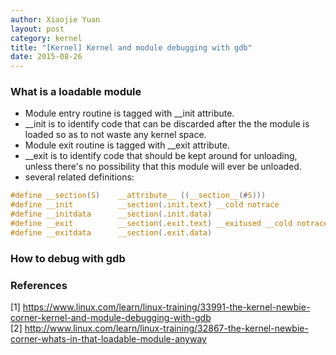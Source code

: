 ```yaml
---
author: Xiaojie Yuan
layout: post
category: kernel
title: "[Kernel] Kernel and module debugging with gdb"
date: 2015-08-26
---
```


### What is a loadable module

* Module entry routine is tagged with __init attribute.
* __init is to identify code that can be discarded after the the module is loaded so as to not waste any kernel space.
* Module exit routine is tagged with __exit attribute.
* __exit is to identify code that should be kept around for unloading, unless there's no possibility that this module will ever be unloaded.
* several related definitions:

```c
#define __section(S)    __attribute__ ((__section__(#S)))
#define __init          __section(.init.text) __cold notrace
#define __initdata      __section(.init.data)
#define __exit          __section(.exit.text) __exitused __cold notrace
#define __exitdata      __section(.exit.data)
```

### How to debug with gdb

### References
[1] <https://www.linux.com/learn/linux-training/33991-the-kernel-newbie-corner-kernel-and-module-debugging-with-gdb>  
[2] <http://www.linux.com/learn/linux-training/32867-the-kernel-newbie-corner-whats-in-that-loadable-module-anyway>
